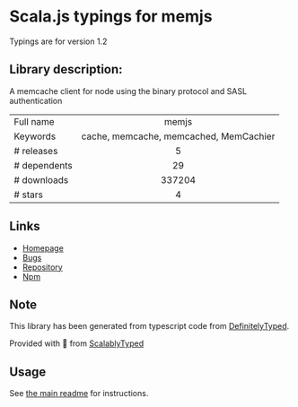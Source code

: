 
# Scala.js typings for memjs

Typings are for version 1.2

## Library description:
A memcache client for node using the binary protocol and SASL authentication

|                    |                 |
| ------------------ | :-------------: |
| Full name          | memjs |
| Keywords           | cache, memcache, memcached, MemCachier |
| # releases         | 5 |
| # dependents       | 29 |
| # downloads        | 337204 |
| # stars            | 4 |

## Links
- [Homepage](http://github.com/memcachier/memjs)
- [Bugs](https://github.com/memcachier/memjs/issues)
- [Repository](https://github.com/memcachier/memjs)
- [Npm](https://www.npmjs.com/package/memjs)
    


## Note
This library has been generated from typescript code from [DefinitelyTyped](https://definitelytyped.org).

Provided with :purple_heart: from [ScalablyTyped](https://github.com/oyvindberg/ScalablyTyped)

## Usage
See [the main readme](../../readme.md) for instructions.


